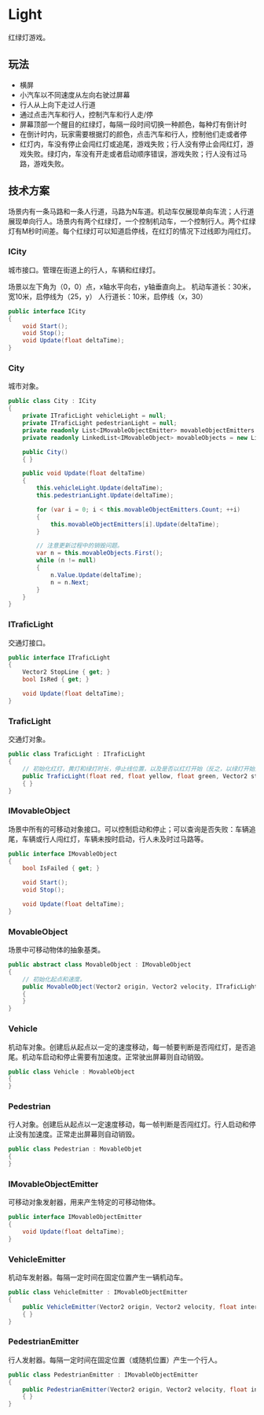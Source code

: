# Light

红绿灯游戏。

## 玩法

* 横屏
* 小汽车以不同速度从左向右驶过屏幕
* 行人从上向下走过人行道
* 通过点击汽车和行人，控制汽车和行人走/停
* 屏幕顶部一个醒目的红绿灯，每隔一段时间切换一种颜色，每种灯有倒计时
* 在倒计时内，玩家需要根据灯的颜色，点击汽车和行人，控制他们走或者停
* 红灯内，车没有停止会闯红灯或追尾，游戏失败；行人没有停止会闯红灯，游戏失败。绿灯内，车没有开走或者启动顺序错误，游戏失败；行人没有过马路，游戏失败。

## 技术方案

场景内有一条马路和一条人行道，马路为N车道。机动车仅展现单向车流；人行道展现单向行人。场景内有两个红绿灯，一个控制机动车，一个控制行人。两个红绿灯有M秒时间差。每个红绿灯可以知道启停线，在红灯的情况下过线即为闯红灯。

### ICity

城市接口。管理在街道上的行人，车辆和红绿灯。

场景以左下角为（0，0）点，x轴水平向右，y轴垂直向上。
机动车道长：30米，宽10米，启停线为（25，y）
人行道长：10米，启停线（x，30）


```csharp
public interface ICity
{
    void Start();
    void Stop();
    void Update(float deltaTime);
}
```

### City

城市对象。

```csharp
public class City : ICity
{
    private ITraficLight vehicleLight = null;
    private ITraficLight pedestrianLight = null;
    private readonly List<IMovableObjectEmitter> movableObjectEmitters = new List<IMovableObjectEmitter>();
    private readonly LinkedList<IMovableObject> movableObjects = new LinkedList<IMovableObject>();

    public City()
    { }

    public void Update(float deltaTime)
    {
        this.vehicleLight.Update(deltaTime);
        this.pedestrianLight.Update(deltaTime);

        for (var i = 0; i < this.movableObjectEmitters.Count; ++i)
        {
            this.movableObjectEmitters[i].Update(deltaTime);
        }

        // 注意更新过程中的销毁问题。
        var n = this.movableObjects.First();
        while (n != null)
        {
            n.Value.Update(deltaTime);
            n = n.Next;
        }
    }
}
```

### ITraficLight

交通灯接口。

```csharp
public interface ITraficLight
{
    Vector2 StopLine { get; }
    bool IsRed { get; }

    void Update(float deltaTime);
}
```

### TraficLight

交通灯对象。

```csharp
public class TraficLight : ITraficLight
{
    // 初始化红灯，黄灯和绿灯时长，停止线位置，以及是否以红灯开始（反之，以绿灯开始）
    public TraficLight(float red, float yellow, float green, Vector2 stopLine, bool redAsStart)
    { }
}
```

### IMovableObject

场景中所有的可移动对象接口。可以控制启动和停止；可以查询是否失败：车辆追尾，车辆或行人闯红灯，车辆未按时启动，行人未及时过马路等。

```csharp
public interface IMovableObject
{
    bool IsFailed { get; }

    void Start();
    void Stop();

    void Update(float deltaTime);
}
```

### MovableObject

场景中可移动物体的抽象基类。

```csharp
public abstract class MovableObject : IMovableObject
{
    // 初始化起点和速度。
    public MovableObject(Vector2 origin, Vector2 velocity, ITraficLight light)
    {
    }
}
```

### Vehicle

机动车对象。创建后从起点以一定的速度移动，每一帧要判断是否闯红灯，是否追尾。机动车启动和停止需要有加速度。正常驶出屏幕则自动销毁。

```csharp
public class Vehicle : MovableObject
{
}
```

### Pedestrian

行人对象。创建后从起点以一定速度移动，每一帧判断是否闯红灯。行人启动和停止没有加速度。正常走出屏幕则自动销毁。

```csharp
public class Pedestrian : MovableObjet
{
}
```

### IMovableObjectEmitter

可移动对象发射器，用来产生特定的可移动物体。

```csharp
public interface IMovableObjectEmitter
{
    void Update(float deltaTime);
}
```

### VehicleEmitter

机动车发射器。每隔一定时间在固定位置产生一辆机动车。

```csharp
public class VehicleEmitter : IMovableObjectEmitter
{
    public VehicleEmitter(Vector2 origin, Vector2 velocity, float interval)
    { }
}
```

### PedestrianEmitter

行人发射器。每隔一定时间在固定位置（或随机位置）产生一个行人。

```csharp
public class PedestrianEmitter : IMovableObjectEmitter
{
    public PedestrianEmitter(Vector2 origin, Vector2 velocity, float interval)
    { }
}
```

